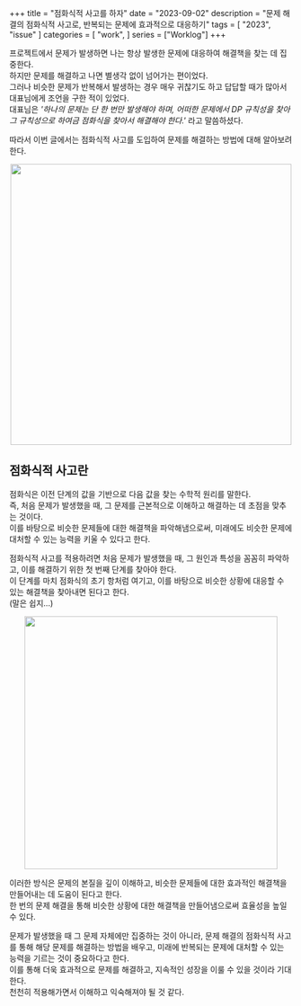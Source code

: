 +++
title = "점화식적 사고를 하자"
date = "2023-09-02"
description = "문제 해결의 점화식적 사고로, 반복되는 문제에 효과적으로 대응하기"
tags = [
    "2023",
    "issue"
]
categories = [
    "work",
]
series = ["Worklog"]
+++

프로젝트에서 문제가 발생하면 나는 항상 발생한 문제에 대응하여 해결책을 찾는 데 집중한다. <br>
하지만 문제를 해결하고 나면 별생각 없이 넘어가는 편이었다. <br>
그러나 비슷한 문제가 반복해서 발생하는 경우 매우 귀찮기도 하고 답답할 때가 많아서 대표님에게 조언을 구한 적이 있었다. <br>
대표님은 *'하나의 문제는 단 한 번만 발생해야 하며, 어떠한 문제에서 DP 규칙성을 찾아 그 규칙성으로 하여금 점화식을 찾아서 해결해야 한다.'* 라고 말씀하셨다.
<br>

따라서 이번 글에서는 점화식적 사고를 도입하여 문제를 해결하는 방법에 대해 알아보려 한다.

<p align="center"><img src="https://github.com/kmseunh/problem-solving-python/assets/105186724/9a349e82-1fb2-4189-ba22-81f08cd2f909" width="500"></p>

<!--more-->

## 점화식적 사고란

점화식은 이전 단계의 값을 기반으로 다음 값을 찾는 수학적 원리를 말한다.<br>
즉, 처음 문제가 발생했을 때, 그 문제를 근본적으로 이해하고 해결하는 데 초점을 맞추는 것이다.<br>
이를 바탕으로 비슷한 문제들에 대한 해결책을 파악해냄으로써, 미래에도 비슷한 문제에 대처할 수 있는 능력을 키울 수 있다고 한다.
<br>

점화식적 사고를 적용하려면 처음 문제가 발생했을 때, 그 원인과 특성을 꼼꼼히 파악하고, 이를 해결하기 위한 첫 번째 단계를 찾아야 한다.<br>
이 단계를 마치 점화식의 초기 항처럼 여기고, 이를 바탕으로 비슷한 상황에 대응할 수 있는 해결책을 찾아내면 된다고 한다.<br>
(말은 쉽지...)
<br>

<p align="center"><img src="https://github.com/kmseunh/problem-solving-python/assets/105186724/71c29dd2-137e-44c7-b30d-291fdbc990ca" width="450"></p>

이러한 방식은 문제의 본질을 깊이 이해하고, 비슷한 문제들에 대한 효과적인 해결책을 만들어내는 데 도움이 된다고 한다.<br>
한 번의 문제 해결을 통해 비슷한 상황에 대한 해결책을 만들어냄으로써 효율성을 높일 수 있다.
<br>

문제가 발생했을 때 그 문제 자체에만 집중하는 것이 아니라, 문제 해결의 점화식적 사고를 통해 해당 문제를 해결하는 방법을 배우고, 미래에 반복되는 문제에 대처할 수 있는 능력을 기르는 것이 중요하다고 한다.<br>
이를 통해 더욱 효과적으로 문제를 해결하고, 지속적인 성장을 이룰 수 있을 것이라 기대한다.<br>
천천히 적용해가면서 이해하고 익숙해져야 될 것 같다.
